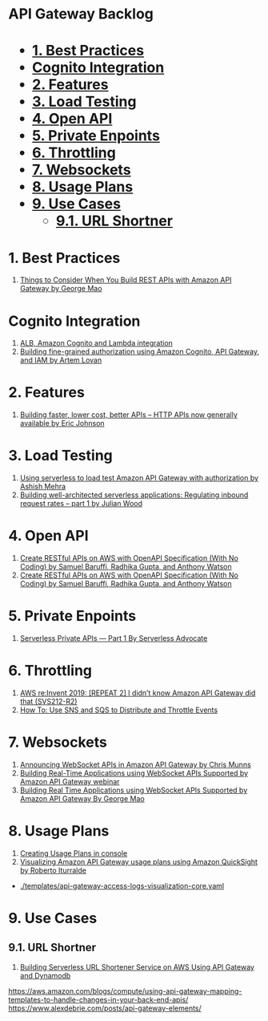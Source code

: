 <H1> API Gateway Backlog<H1>

<!-- TOC -->

- [1. Best Practices](#1-best-practices)
- [Cognito Integration](#cognito-integration)
- [2. Features](#2-features)
- [3. Load Testing](#3-load-testing)
- [4. Open API](#4-open-api)
- [5. Private Enpoints](#5-private-enpoints)
- [6. Throttling](#6-throttling)
- [7. Websockets](#7-websockets)
- [8. Usage Plans](#8-usage-plans)
- [9. Use Cases](#9-use-cases)
  - [9.1. URL Shortner](#91-url-shortner)

<!-- /TOC -->

# 1. Best Practices

1. [Things to Consider When You Build REST APIs with Amazon API Gateway by George Mao](https://aws.amazon.com/blogs/architecture/things-to-consider-when-you-build-rest-apis-with-amazon-api-gateway/)

# Cognito Integration

1. [ALB, Amazon Cognito and Lambda integration](https://serverlessland.com/patterns/alb-cognito-lambda)
1. [Building fine-grained authorization using Amazon Cognito, API Gateway, and IAM by Artem Lovan](https://aws.amazon.com/blogs/security/building-fine-grained-authorization-using-amazon-cognito-api-gateway-and-iam/)

# 2. Features

1. [Building faster, lower cost, better APIs – HTTP APIs now generally available by Eric Johnson](https://aws.amazon.com/blogs/compute/building-better-apis-http-apis-now-generally-available/)

# 3. Load Testing

1. [Using serverless to load test Amazon API Gateway with authorization by Ashish Mehra](https://aws.amazon.com/blogs/compute/using-serverless-to-load-test-amazon-api-gateway-with-authorization/)
1. [Building well-architected serverless applications: Regulating inbound request rates – part 1 by Julian Wood](https://aws.amazon.com/blogs/compute/building-well-architected-serverless-applications-regulating-inbound-request-rates-part-1/)

# 4. Open API

1. [Create RESTful APIs on AWS with OpenAPI Specification (With No Coding) by Samuel Baruffi, Radhika Gupta, and Anthony Watson](https://aws.amazon.com/blogs/opensource/create-restful-apis-on-aws-with-openapi-specification-with-no-coding/)
1. [Create RESTful APIs on AWS with OpenAPI Specification (With No Coding) by Samuel Baruffi, Radhika Gupta, and Anthony Watson ](https://aws.amazon.com/blogs/opensource/create-restful-apis-on-aws-with-openapi-specification-with-no-coding/)

# 5. Private Enpoints

1. [Serverless Private APIs — Part 1 By Serverless Advocate](https://levelup.gitconnected.com/serverless-private-apis-60749934b161)

# 6. Throttling

1. [AWS re:Invent 2019: [REPEAT 2] I didn’t know Amazon API Gateway did that (SVS212-R2)](https://www.youtube.com/watch?v=yfJZc3sJZ8E)
2. [How To: Use SNS and SQS to Distribute and Throttle Events](https://www.jeremydaly.com/how-to-use-sns-and-sqs-to-distribute-and-throttle-events/)

# 7. Websockets

1. [Announcing WebSocket APIs in Amazon API Gateway by Chris Munns](https://aws.amazon.com/blogs/compute/announcing-websocket-apis-in-amazon-api-gateway/)
4. [Building Real-Time Applications using WebSocket APIs Supported by Amazon API Gateway webinar](https://aws.amazon.com/blogs/compute/announcing-websocket-apis-in-amazon-api-gateway/)
3. [Building Real Time Applications using WebSocket APIs Supported by Amazon API Gateway By George Mao](https://pages.awscloud.com/Building-Real-Time-Applications-using-WebSocket-APIs-Supported-by-Amazon-API-Gateway_1211-SRV_OD.html)

# 8. Usage Plans

1. [Creating Usage Plans in console](https://aws.amazon.com/blogs/aws/new-usage-plans-for-amazon-api-gateway/)
2. [Visualizing Amazon API Gateway usage plans using Amazon QuickSight by Roberto Iturralde](https://aws.amazon.com/blogs/compute/visualizing-amazon-api-gateway-usage-plans-using-amazon-quicksight/)
- [./templates/api-gateway-access-logs-visualization-core.yaml](api-gateway-access-logs-visualization-core.template)

# 9. Use Cases

## 9.1. URL Shortner

1. [Building Serverless URL Shortener Service on AWS Using API Gateway and Dynamodb](https://dev.to/aws-builders/building-serverless-url-shortener-service-on-aws-1895)

https://aws.amazon.com/blogs/compute/using-api-gateway-mapping-templates-to-handle-changes-in-your-back-end-apis/
https://www.alexdebrie.com/posts/api-gateway-elements/